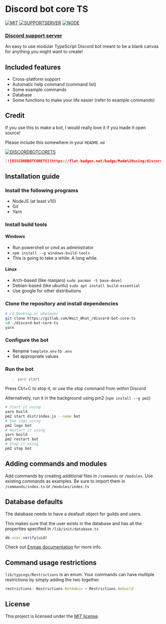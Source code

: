 # Discord bot core TS
[![MIT](https://flat.badgen.net/badge/License/MIT/blue)](https://gitlab.com/Wait_What_/discord-bot-core-ts/blob/master/LICENSE.md)
[![SUPPORTSERVER](https://flat.badgen.net/badge/Support%20server/Join/purple)](https://discord.gg/N8Fqcuk)
[![NODE](https://flat.badgen.net/badge/Language/Node.js/green?icon=node)](https://nodejs.org/en/)

### [Discord support server](https://discord.gg/N8Fqcuk)
An easy to use modular TypeScript Discord bot meant to be a blank canvas for anything you might want to create!

## Included features
- Cross-platform support
- Automatic help command (command list)
- Some example commands
- Database
- Some functions to make your life easier (refer to example commands)

## Credit
If you use this to make a bot, I would really love it if you made it open source!

Please include this somewhere in your `README.md`

[![DISCORDBOTCORETS](https://flat.badgen.net/badge/Made%20using/discord-bot-core-ts/blue)](https://gitlab.com/Wait_What_/discord-bot-core-ts)

```md
[![DISCORDBOTCORETS](https://flat.badgen.net/badge/Made%20using/discord-bot-core-ts/blue)](https://gitlab.com/Wait_What_/discord-bot-core-ts)3
```

## Installation guide
### Install the following programs
- NodeJS (at least v10)
- Git
- Yarn
  
### Install build tools
#### Windows
- Run powershell or cmd as administrator
- `npm install --g windows-build-tools`
- This is going to take a while. A long while.

#### Linux
- Arch-based (like manjaro) `sudo pacman -S base-devel`
- Debian-based (like ubuntu) `sudo apt install build-essential`
- Use google for other distributions

### Clone the repository and install dependencies
```sh
# cd Desktop or whatever
git clone https://gitlab.com/Wait_What_/discord-bot-core-ts
cd ./discord-bot-core-ts
yarn
```

### Configure the bot
- Rename `template.env` to `.env`
- Set appropriate values

### Run the bot
> `yarn start`

Press Ctrl+C to stop it, or use the stop command from within Discord

Alternatively, run it in the background using pm2 (`npm install --g pm2`)

```sh
# Start it using
yarn build
pm2 start dist/index.js --name bot
# See logs using
pm2 logs bot
# Restart it using
yarn build
pm2 restart bot
# Stop it using
pm2 stop bot
```

## Adding commands and modules
Add commands by creating additional files in `/commands` or `/modules`. Use existing commands as examples. Be sure to import them in `/commands/index.ts` or `/modules/index.ts`

## Database defaults
The database needs to have a deafault object for guilds and users.

This makes sure that the user exists in the database and has all the properties specified in `/lib/init/database.ts`
```js
db.user.verify(uid)
```

Check out [Enmap documentation](https://enmap.evie.dev/api) for more info.

## Command usage restrictions
`lib/typings/Restrictions` is an enum. Your commands can have multiple restrictions by simply adding the two together.

```js
restrictions: Restrictions.BotAdmin + Restrictions.NoGuild
```

## License
This project is licensed under the [MIT license](./LICENSE). 